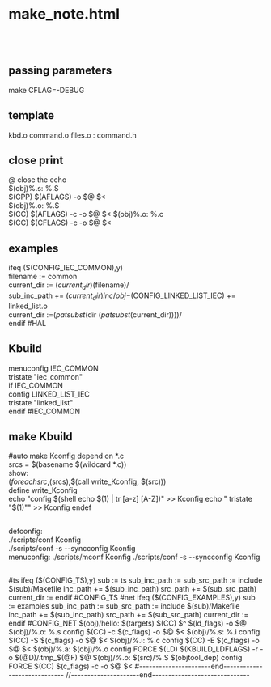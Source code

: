 
<!DOCTYPE html>
<head>
    <meta charset="UTF-8">
</head>
<h1>make_note.html</h1>
<p style="white-space:pre-wrap">


## passing parameters

make CFLAG=-DEBUG	

## template

kbd.o command.o files.o : command.h	

## close print

@	close the echo	
$(obj)%.s:    %.S	
$(CPP) $(AFLAGS) -o $@ $<	
$(obj)%.o:    %.S	
$(CC) $(AFLAGS) -c -o $@ $<	
$(obj)%.o:    %.c	
$(CC) $(CFLAGS) -c -o $@ $<	

## examples

ifeq ($(CONFIG_IEC_COMMON),y)	
filename		:= common	
current_dir		:= $(current_dir)$(filename)/	
sub_inc_path	+= $(current_dir)inc/	
obj-$(CONFIG_LINKED_LIST_IEC)			+= linked_list.o	
current_dir		:=$(patsubst %/,%,$(dir $(patsubst %/,%,$(current_dir))))/	
endif #HAL	

## Kbuild

menuconfig IEC_COMMON	
tristate "iec_common"	
if IEC_COMMON	
config LINKED_LIST_IEC	
tristate "linked_list"	
endif #IEC_COMMON	

## make Kbuild

#auto make Kconfig depend on *.c	
srcs = $(basename $(wildcard *.c))	
show: 	
$(foreach src,$(srcs),$(call write_Kconfig, $(src)))	
define write_Kconfig	
echo "config $(shell echo $(1) | tr [a-z] [A-Z])" >> Kconfig	
echo "	tristate "$(1)"" >> Kconfig	
endef	

## 

defconfig:	
./scripts/conf Kconfig	
./scripts/conf -s --syncconfig Kconfig	
menuconfig:	
./scripts/mconf Kconfig	
./scripts/conf -s --syncconfig Kconfig	

## 

#ts
ifeq ($(CONFIG_TS),y)
sub	:= ts
sub_inc_path 	:=
sub_src_path 	:=
include $(sub)/Makefile
inc_path		+= $(sub_inc_path)
src_path		+= $(sub_src_path)
current_dir		:=
endif #CONFIG_TS
#net
ifeq ($(CONFIG_EXAMPLES),y)
sub	:= examples
sub_inc_path 	:=
sub_src_path 	:=
include $(sub)/Makefile
inc_path		+= $(sub_inc_path)
src_path		+= $(sub_src_path)
current_dir		:=
endif #CONFIG_NET
$(obj)/hello: $(targets)
	$(CC) $^ $(ld_flags) -o $@
$(obj)/%.o: %.s config
	$(CC) -c $(c_flags) -o $@ $<
$(obj)/%.s: %.i config
	$(CC) -S $(c_flags) -o $@ $<
$(obj)/%.i: %.c config
	$(CC) -E $(c_flags) -o $@ $<
$(obj)/%.a: $(obj)/%.o config FORCE
	$(LD) $(KBUILD_LDFLAGS) -r -o $(@D)/.tmp_$(@F) $@
$(obj)/%.o: $(src)/%.S $(objtool_dep) config FORCE
	$(CC) $(c_flags) -c -o $@ $<
#----------------------end-----------------------------
//---------------------end------------------------------
</p>
